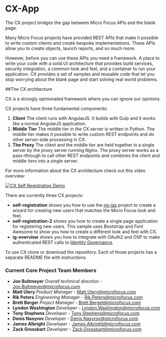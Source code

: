 # CX-App

The CX project bridges the gap between Micro Focus APIs and the blank page.

Many Micro Focus projects have provided REST APIs that make it possible to write custom clients and create bespoke implementations.  These APIs allow you to create objects, launch reports, and so much more.

However, before you can use these APIs you need a framework.  A place to write your code with a solid UI architecture that provides build services, security integration, a common look and feel, and a container to run your application.  CX provides a set of samples and reusable code that let you stop worrying about the blank page and start solving real world problems.

##The CX architecture

CX is a strongly opinionated framework where you can ignore our opinions.

CX projects have three fundamental components:

1. **Client**  The client runs with AngularJS.  It builds with Gulp and it works like a normal AngularJS application.
1. **Middle Tier**  The middle tier in the CX server is written in Python.  The middle tier makes it possible to write custom REST endpoints and do other server-side processing in CX.
1. **The Proxy** The client and the middle tier are held together in a single server by the proxy server running Nginx.  The proxy server works as a pass-through to call other REST endpoints and combines the client and middle tiers into a single server.

For more information about the CX architecture check out this video overview:

[![CX Self Registration Demo](https://raw.github.com/MicroFocus/cx/master/self-registration-2/screenshot.png)](https://vimeo.com/226010406)

There are currently three CX projects:  

*   **self-registration** shows you how to use the [ng-ias](https://github.com/MicroFocus/ng-ias) project to create a wizard for creating new users that matches the Micro Focus look and feel.
*   **self-registration-2** shows you how to create a single page application for registering new users.  This sample uses Bootstrap and Font Awesome to show you how to create a different look and feel with CX.
*   **ig-overview** shows you how to integrate with OAuth2 and OSP to make authenticated REST calls to [Identity Governance](https://www.netiq.com/products/identity-governance/).

To use CX clone or download the repository.  Each of those projects has a separate README file with instructions.



### Current Core Project Team Members

*   **Jon Bultmeyer** _Overall technical direction_ - Jon.Bultmeyer@microfocus.com
*	**Matt Ulery**	_Product Manager_ - Matt.Ulery@microfocus.com
*	**Rik Peters**	_Engineering Manager_ - Rik.Peters@microfocus.com
*	**Brett Berger** _Project Manager_ - Brett.Berget@microfocus.com
*	**Lyndon Washington** _Developer_ - Lyndon.Washington@microfocus.com
*	**Tony Stephens** _Developer_ - Tony.Stephens@microfocus.com
*	**Denis Nasyrov** _Developer_ - Denis.Nasyrov@microfocus.com
*	**James Albright** _Developer_ - James.Albright@microfocus.com
*	**Zack Grossbart** _Developer_ - Zack.Grossbart@microfocus.com

